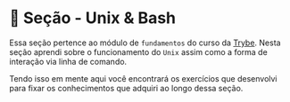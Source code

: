 # :paperclip: Seção - Unix & Bash

Essa seção pertence ao módulo de `fundamentos` do curso da [Trybe](https://www.betrybe.com/). Nesta seção aprendi sobre o funcionamento do `Unix` assim como a forma de interação via linha de comando.

Tendo isso em mente aqui você encontrará os exercícios que desenvolvi para fixar os conhecimentos que adquiri ao longo dessa seção.
